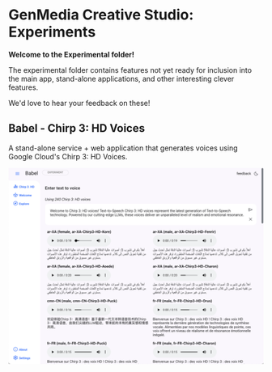 # GenMedia Creative Studio: Experiments

__Welcome to the Experimental folder!__

The experimental folder contains features not yet ready for inclusion into the main app, stand-alone applications, and other interesting clever features. 

We'd love to hear your feedback on these!


## Babel - Chirp 3: HD Voices

A stand-alone service + web application that generates voices using Google Cloud's Chirp 3: HD Voices.

![](assets/babel.png)